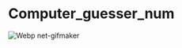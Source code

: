 # Computer_guesser_num
![Webp net-gifmaker](https://user-images.githubusercontent.com/92641586/152120130-081f2425-1e0f-4288-a385-cd418327e0b5.gif)
